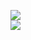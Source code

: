 [![](https://img.shields.io/badge/Made%20With-Github%20Spray-lightgrey.svg?style=for-the-badge&logo=github)](https://github.com/Annihil/github-spray#28008)  
[![](https://i.imgur.com/2DrTn0Z.gif)](https://github.com/Annihil/github-spray)